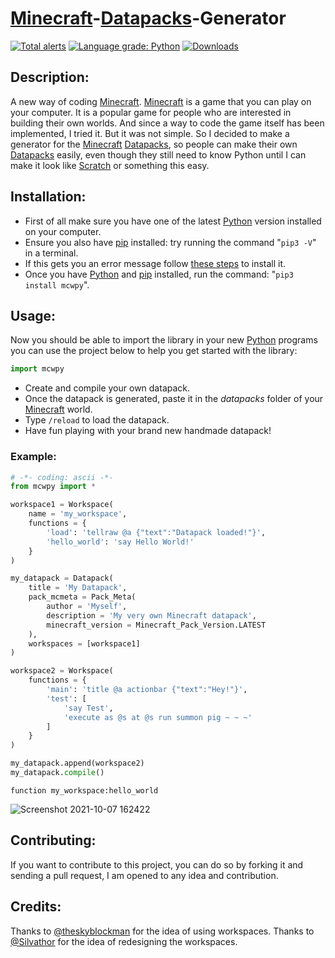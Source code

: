# [Minecraft](https://www.minecraft.net)-[Datapacks](https://minecraft.gamepedia.com/Data_Pack)-Generator  
[![Total alerts](https://img.shields.io/lgtm/alerts/g/vianneyveremme/minecraft_with_python.svg?logo=lgtm&logoWidth=18)](https://lgtm.com/projects/g/vianneyveremme/minecraft_with_python/alerts/)
[![Language grade: Python](https://img.shields.io/lgtm/grade/python/g/vianneyveremme/minecraft_with_python.svg?logo=lgtm&logoWidth=18)](https://lgtm.com/projects/g/vianneyveremme/minecraft_with_python/context:python)
[![Downloads](https://static.pepy.tech/personalized-badge/mcwpy?period=total&units=international_system&left_color=grey&right_color=blue&left_text=Downloads)](https://pepy.tech/project/mcwpy)

## Description:  
A new way of coding [Minecraft](https://www.minecraft.net).
[Minecraft](https://www.minecraft.net) is a game that you can play on your computer. It is a popular game for people who are interested in building their own worlds. And since a way to code the game itself has been implemented, I tried it. But it was not simple. So I decided to make a generator for the [Minecraft](https://www.minecraft.net) [Datapacks](https://minecraft.gamepedia.com/Data_Pack), so people can make their own [Datapacks](https://minecraft.gamepedia.com/Data_Pack) easily, even though they still need to know Python until I can make it look like [Scratch](https:/scratch.mit.edu) or something this easy.

## Installation:  
* First of all make sure you have one of the latest [Python](https://www.python.org/downloads/) version installed on your computer.  
* Ensure you also have [pip](https://pip.pypa.io/en/stable/installation/) installed: try running the command "`pip3 -V`" in a terminal.  
* If this gets you an error message follow [these steps](https://pip.pypa.io/en/stable/installation/) to install it.  
* Once you have [Python](https://www.python.org/downloads/) and [pip](https://pip.pypa.io/en/stable/installation/) installed, run the command: "`pip3 install mcwpy`".  


## Usage:  
Now you should be able to import the library in your new [Python](https://www.python.org/downloads/) programs you can use the project below to help you get started with the library:  
```py 
import mcwpy
```  
* Create and compile your own datapack.  
* Once the datapack is generated, paste it in the *datapacks* folder of your [Minecraft](https://www.minecraft.net/download) world.  
* Type `/reload` to load the datapack.  
* Have fun playing with your brand new handmade datapack!  

### Example:  
```python
# -*- coding: ascii -*-
from mcwpy import *

workspace1 = Workspace(
    name = 'my_workspace',
    functions = {
        'load': 'tellraw @a {"text":"Datapack loaded!"}',
        'hello_world': 'say Hello World!'
    }
)

my_datapack = Datapack(
    title = 'My Datapack',
    pack_mcmeta = Pack_Meta(
        author = 'Myself',
        description = 'My very own Minecraft datapack',
        minecraft_version = Minecraft_Pack_Version.LATEST
    ),
    workspaces = [workspace1]
)

workspace2 = Workspace(
    functions = {
        'main': 'title @a actionbar {"text":"Hey!"}',
        'test': [
            'say Test',
            'execute as @s at @s run summon pig ~ ~ ~'
        ]
    }
)

my_datapack.append(workspace2)
my_datapack.compile()
```
```mcfunction
function my_workspace:hello_world
```
![Screenshot 2021-10-07 162422](https://user-images.githubusercontent.com/88092549/136458850-c71a3e5b-4351-498f-9161-9f2438f8ea91.png)

## Contributing:
If you want to contribute to this project, you can do so by forking it and sending a pull request, I am opened to any idea and contribution.

## Credits:
Thanks to [@theskyblockman](https://github.com/theskyblockman) for the idea of using workspaces.
Thanks to [@Silvathor](https://github.com/SilvaUnCompte) for the idea of redesigning the workspaces.
